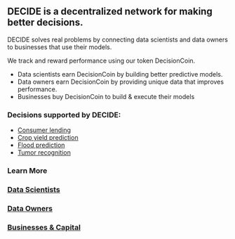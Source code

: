 ## DECIDE is a decentralized network for making better decisions. 

DECIDE solves real problems by connecting data scientists and data owners to businesses that use their models. 

We track and reward performance using our token DecisionCoin. 
* Data scientists earn DecisionCoin by building better predictive models. 
* Data owners earn DecisionCoin by providing unique data that improves performance. 
* Businesses buy DecisionCoin to build & execute their models

### Decisions supported by DECIDE: 
- [Consumer lending](/decisions/lending/)
- [Crop yield prediction](/decisions/crop-yield/)
- [Flood prediction](/decisions/flooding/)
- [Tumor recognition](/decisions/tumor-recognition/) 

### Learn More
### [Data Scientists](/data-scientists/)
### [Data Owners](/data-providers/)
### [Businesses & Capital](/sponsors/)


